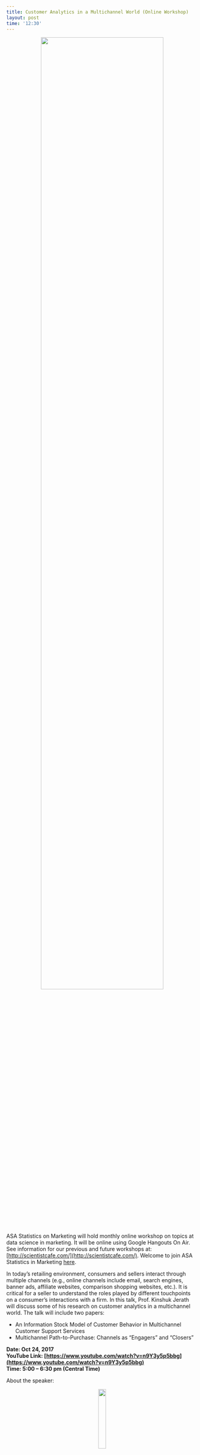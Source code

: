 ```yaml
---
title: Customer Analytics in a Multichannel World (Online Workshop)
layout: post
time: '12:30'
---
```




<p align="center">
  <img src="http://scientistcafe.com/images/CustomerSearch.png"  width="80%" />
</p>

ASA Statistics on Marketing will hold monthly online workshop on topics at data science in marketing. 
It will be online using Google Hangouts On Air. See information for our previous and 
future workshops at: [http://scientistcafe.com/](http://scientistcafe.com/).  Welcome to join ASA Statistics in Marketing 
[here](http://community.amstat.org/statisticsinmarketingsection/home).  

In today’s retailing environment, consumers and sellers interact through multiple channels (e.g., online channels include email, search engines, banner ads, affiliate websites, comparison shopping websites, etc.). It is critical for a seller to understand the roles played by different touchpoints on a consumer’s interactions with a firm. In this talk, Prof. Kinshuk Jerath will discuss some of his research on customer analytics in a multichannel world. The talk will include two papers: 

- An Information Stock Model of Customer Behavior in Multichannel Customer Support Services
- Multichannel Path-to-Purchase: Channels as “Engagers” and “Closers”

**Date: Oct 24,  2017**  
**YouTube Link: [https://www.youtube.com/watch?v=n9Y3y5p5bbg](https://www.youtube.com/watch?v=n9Y3y5p5bbg)**  
**Time: 5:00 – 6:30 pm (Central Time)**  


About the speaker: 

<p align="center">
  <img src="http://scientistcafe.com/images/AnujKumar.png" width="20%" />
</p>


**Anuj Kumar** is an assistant Professor of Information Systems and Management at the Warrington College of Business,
 University of Florida. He holds a PhD in Information Systems Management from Heinz School of Information Systems and Management, 
 Carnegie Mellon University. He also holds a Bachelor’s degree in Mechanical Engineering and a Master’s degree in Thermal Engineering from Indian Institute of Technology, India, and a Master’s degree in management from Indian Institute of Management, India.

Professor Kumar research focuses on understanding how information technology affects the behavior of organizations, 
individuals, and the interactions between them. Specifically, his research has examined the role of information technology 
in three areas – (1) How customers use technology mediated channels with traditional channels in multichannel sales and after sales 
services settings, such as retail of traditional goods (apparel and home goods), digital goods (digital movies and music), and after 
sales services in insurance sector. (2) How online product recommendation network affects customers demand. (3) How technology can be
 utilized to remedy societal problems, such as remedying education with the use of personalization technologies. To answer these questions,
  Professor Kumar has designed natural, quasi-natural, and large scale randomized experiments in real-life field settings. 
  Professor Kumar has published his research in top tier journals like Management Science, Information Systems Research, 
  Manufacturing & Service Operations Management, and Management Information Systems Quarterly.

- Web: [akumar1@ufl.edu](akumar1@ufl.edu)
- SSRN: [https://site.warrington.ufl.edu/kumar/](https://site.warrington.ufl.edu/kumar/)



